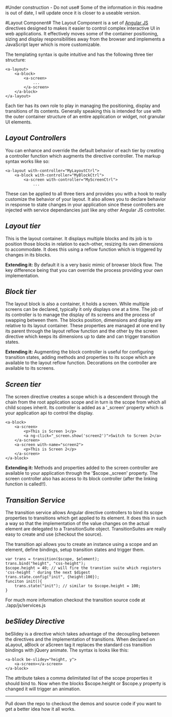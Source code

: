 #Under construction - Do not use#
Some of the information in this readme is out of date, I will update once it is closer to a useable version.

#Layout Component#
The Layout Component is a set of [Angular JS](http://angularjs.org) directives designed to makes it easier to control complex interactive UI in web applications. It effectively moves some of the container positioning, sizing and display responsibilities away from the browser and implements a JavaScript layer which is more customizable. 

The templating syntax is quite intuitive and has the following three tier structure:

	<a-layout>
		<a-block>
			<a-screen>
				...
			</a-screen>
		</a-block>
	</a-layout>

Each tier has its own role to play in managing the positioning, display and transitions of its contents. Generally speaking this is intended for use with the outer container structure of an entire application or widget, not granular UI elements.

*Layout Controllers*
--------------------
You can enhance and override the default behavior of each tier by creating a controller function which augments the directive controller. The markup syntax works like so:

	<a-layout with-controller="MyLayoutCtrl">
		<a-block with-controller="MyBlockCtrl">
			<a-screen with-controller="MyScreenCtrl">
				...

These can be applied to all three tiers and provides you with a hook to really customize the behavior of your layout. It also allows you to declare behavior in response to state changes in your application since these controllers are injected with service dependancies just like any other Angular JS controller.

*Layout tier*
-------------
This is the layout container. It displays multiple blocks and its job is to position those blocks in relation to each-other, resizing its own dimensions to accommodate. It does this using a reflow function which is triggered by changes in its blocks. 

**Extending it:** By default it is a very basic mimic of browser block flow. The key difference being that you can override the process providing your own implementation.

*Block tier*
------------
The layout block is also a container, it holds a screen. While multiple screens can be declared, typically it only displays one at a time. The job of its controller is to manage the display of its screens and the process of swapping between them. The blocks position, dimensions and display are relative to its layout container. These properties are managed at one end by its parent through the layout reflow function and the other by the screen directive which keeps its dimensions up to date and can trigger transition states.

**Extending it:** Augmenting the block controller is useful for configuring transition states, adding methods and properties to its scope which are available to the layout reflow function. Decorations on the controller are available to its screens.

*Screen tier*
-------------
The screen directive creates a scope which is a descendent through the chain from the root application scope and in turn is the scope from which all child scopes inherit. Its controller is added as a '_screen' property which is your application api to control the display.

	<a-block>
		<a-screen>
			<p>This is Screen 1</p>
			<a ng-click="_screen.show('screen2')">Switch to Screen 2</a>
		</a-screen>
		<a-screen with-name="screen2">
			<p>This is Screen 2</p>
		</a-screen>
	</a-block>

**Extending it:** Methods and properties added to the screen controller are available to your application through the '$scope._screen' property. The screen controller also has access to its block controller (after the linking function is called!!).

*Transition Service*
--------------------
The transition service allows Angular directive controllers to bind its scope properties to transitions which get applied to its element. It does this in such a way so that the implementation of the value changes on the actual element are delegated to a TransitionSuite object. TransitionSuites are really easy to create and use (checkout the source).

The transition api allows you to create an instance using a scope and an element, define bindings, setup transition states and trigger them.

	var trans = transition($scope, $element);
	trans.bind("height", "css-height");
	$scope.height = 40; // will fire the transtion suite which registers 'css-height ' during the next $digest
	trans.state.config("init", {height:100});
	funciton init(){ 
		trans.state("init"); // similar to $scope.height = 100;
	}

For much more information checkout the transition source code at ./app/js/services.js

*beSlidey Directive*
------------
beSlidey is a directive which takes advantage of the decoupling between the directives and the implementation of transitions. When declared on aLayout, aBlock or aScreen tag it replaces the standard css transition bindings with jQuery animate. The syntax is looks like this:

	<a-block be-slidey="height, y">
		<a-screen></a-screen>
	</a-block>

The attribute takes a comma delimitated list of the scope properties it should bind to. Now when the blocks $scope.height or $scope.y property is changed it will trigger an animation.

-----------------------
Pull down the repo to checkout the demos and source code if you want to get a better idea how it all works.